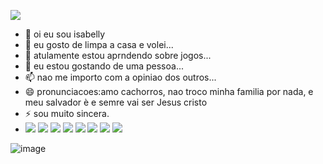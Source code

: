 ![](https://liveunderconstruction.files.wordpress.com/2011/03/animated-gif-showcase-davidope6gif.gif)
- 👋 oi eu sou isabelly
- 👀 eu gosto de limpa a casa e volei...
- 🌱 atulamente estou aprndendo sobre jogos...
- 💞️ eu estou gostando de uma pessoa...
- 📫 nao me importo com a opiniao dos outros...
- 😄 pronunciacoes:amo cachorros, nao troco  minha familia por nada, e meu salvador è e semre vai ser Jesus cristo
- ⚡ sou muito sincera.
- ![](https://img.shields.io/badge/nano-4A90E2?style=for-the-badge&logo=nano&logoColor=white)
 ![](https://img.shields.io/badge/Code%20Climate-000000?style=for-the-badge&logo=Code%20Climate&logoColor=white)
 ![](https://img.shields.io/badge/Burger%20King-D62300?style=for-the-badge&logo=Burger%20King&logoColor=white)
 ![](https://img.shields.io/badge/iFood-EA1D2C?style=for-the-badge&logo=ifood&logoColor=white)
 ![](https://img.shields.io/badge/McDonald's-FBC817?style=for-the-badge&logo=McDonald's&logoColor=white)
 ![](https://img.shields.io/badge/McDonald's-FBC817?style=for-the-badge&logo=McDonald's&logoColor=white)
 ![](https://img.shields.io/badge/McDonald's-FBC817?style=for-the-badge&logo=McDonald's&logoColor=white)
  ![](https://img.shields.io/badge/McDonald's-FBC817?style=for-the-badge&logo=McDonald's&logoColor=white)
<!---
eu naci no dia 29/12/2010... nao gostou de mim, guarda pra voce, por que, pra mim eu sou especial, maravilhosa, entre outras coisas.
--->
![image]()
